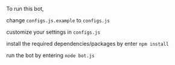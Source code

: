 To run this bot,

change `configs.js.example` to `configs.js`

customize your settings in `configs.js`

install the required dependencies/packages by enter `npm install`

run the bot by entering `node bot.js`